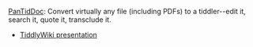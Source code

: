 ---
---

[PanTidDoc](https://github.com/TheFirstQuestion/PanTidDoc): Convert virtually any file (including PDFs) to a tiddler--edit it, search it, quote it, transclude it.
- [TiddlyWiki presentation](https://sukima.github.io/tiddlywiki-reveal-js/)

